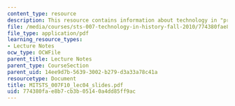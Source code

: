 ```yaml
---
content_type: resource
description: This resource contains information about technology in "prehistory".
file: /media/courses/sts-007-technology-in-history-fall-2010/774380fae8b7cb3b05140a4dd85ff9ac_MITSTS_007F10_lec04_slides.pdf
file_type: application/pdf
learning_resource_types:
- Lecture Notes
ocw_type: OCWFile
parent_title: Lecture Notes
parent_type: CourseSection
parent_uid: 14ee9d7b-5639-3002-b279-d3a33a78c41a
resourcetype: Document
title: MITSTS_007F10_lec04_slides.pdf
uid: 774380fa-e8b7-cb3b-0514-0a4dd85ff9ac
---
```


